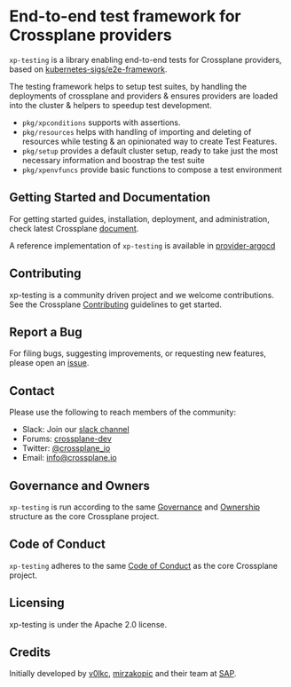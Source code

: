 # End-to-end test framework for Crossplane providers

 `xp-testing` is a library enabling end-to-end tests for Crossplane providers, based on 
 [kubernetes-sigs/e2e-framework](https://github.com/kubernetes-sigs/e2e-framework/).

The testing framework helps to setup test suites, by handling the deployments of crossplane and providers & ensures 
providers are loaded into the cluster & helpers to speedup test development.

* `pkg/xpconditions` supports with assertions. 
* `pkg/resources` helps with handling of importing and deleting of resources while testing & an opinionated way to 
  create Test Features.
* `pkg/setup` provides a default cluster setup, ready to take just the most necessary information and boostrap the 
  test suite
* `pkg/xpenvfuncs` provide basic functions to compose a test environment

 
## Getting Started and Documentation

For getting started guides, installation, deployment, and administration, check latest
Crossplane [document](https://crossplane.io/docs/latest).

A reference implementation of `xp-testing` is available in [provider-argocd](https://github.com/crossplane-contrib/provider-argocd/pull/89/files)

## Contributing

xp-testing is a community driven project and we welcome contributions. See the
Crossplane
[Contributing](https://github.com/crossplane/crossplane/blob/master/CONTRIBUTING.md)
guidelines to get started.

## Report a Bug

For filing bugs, suggesting improvements, or requesting new features, please
open an [issue](https://github.com/crossplane-contrib/xp-testing/issues).

## Contact

Please use the following to reach members of the community:

* Slack: Join our [slack channel](https://slack.crossplane.io)
* Forums:
  [crossplane-dev](https://groups.google.com/forum/#!forum/crossplane-dev)
* Twitter: [@crossplane_io](https://twitter.com/crossplane_io)
* Email: [info@crossplane.io](mailto:info@crossplane.io)

## Governance and Owners

`xp-testing` is run according to the same
[Governance](https://github.com/crossplane/crossplane/blob/master/GOVERNANCE.md)
and [Ownership](https://github.com/crossplane/crossplane/blob/master/OWNERS.md)
structure as the core Crossplane project.

## Code of Conduct

`xp-testing` adheres to the same [Code of
Conduct](https://github.com/crossplane/crossplane/blob/master/CODE_OF_CONDUCT.md)
as the core Crossplane project.

## Licensing

xp-testing is under the Apache 2.0 license.

## Credits

Initially developed by [v0lkc](https://github.com/v0lkc), [mirzakopic](https://github.com/mirzakopic) and their team 
at [SAP](https://github.com/SAP/).
